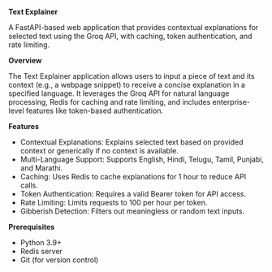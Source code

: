 **Text Explainer**

A FastAPI-based web application that provides contextual explanations for selected text using the Groq API, with caching, token authentication, and rate limiting.

**Overview**

The Text Explainer application allows users to input a piece of text and its context (e.g., a webpage snippet) to receive a concise explanation in a specified language. It leverages the Groq API for natural language processing, Redis for caching and rate limiting, and includes enterprise-level features like token-based authentication.

**Features**

- Contextual Explanations: Explains selected text based on provided context or generically if no context is available.
- Multi-Language Support: Supports English, Hindi, Telugu, Tamil, Punjabi, and Marathi.
- Caching: Uses Redis to cache explanations for 1 hour to reduce API calls.
- Token Authentication: Requires a valid Bearer token for API access.
- Rate Limiting: Limits requests to 100 per hour per token.
- Gibberish Detection: Filters out meaningless or random text inputs.

**Prerequisites**

- Python 3.9+
- Redis server
- Git (for version control)
